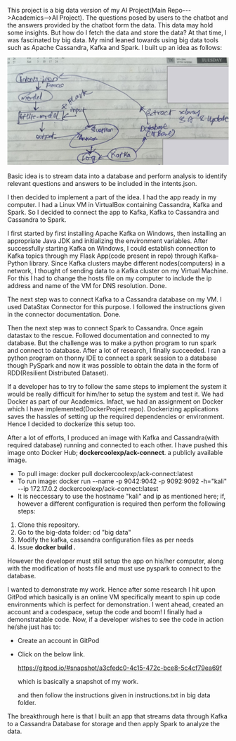 This project is a big data version of my AI Project(Main Repo--->Academics-->AI Project). The questions posed by users to the chatbot and the answers provided by the chatbot form the data. This data may hold some insights. But how do I fetch the data and store the data? At that time, I was fascinated by big data. My mind leaned towards using big data tools such as Apache Cassandra, Kafka and Spark. I built up an idea as follows:

<img src='IMG20230114203924.jpg'></img>

Basic idea is to stream data into a database and perform analysis to identify relevant questions and answers to be included in the intents.json.

I then decided to implement a part of the idea. I had the app ready in my computer. I had a Linux VM in VirtualBox containing Cassandra, Kafka and Spark. So I decided to connect the app to Kafka, Kafka to Cassandra and Cassandra to Spark.

I first started by first installing Apache Kafka on Windows, then installing an appropriate Java JDK and initializing the environment variables. After successfully starting Kafka on Windows, I could establish connection to Kafka topics through my Flask App(code present in repo) through Kafka-Python library. Since Kafka clusters maybe different nodes(computers) in a network, I thought of sending data to a Kafka cluster on my Virtual Machine. For this I had to change the hosts file on my computer to include the ip address and name of the VM for DNS resolution. Done.

The next step was to connect Kafka to a Cassandra database on my VM. I used DataStax Connector for this purpose. I followed the instructions given in the connector documentation. Done.

Then the next step was to connect Spark to Cassandra. Once again datastax to the rescue. Followed documentation and connected to my database. But the challenge was to make a python program to run spark and connect to database. After a lot of research, I finally succeeded. I ran a python program on thonny IDE to connect a spark session to a database though PySpark and now it was possible to obtain the data in the form of RDD(Resilient Distributed Dataset).

If a developer has to try to follow the same steps to implement the system it would be really difficult for him/her to setup the system and test it. We had Docker as part of our Academics. Infact, we had an assignment on Docker which I have implemented(DockerProject repo). Dockerizing applications saves the hassles of setting up the required dependencies or environment. Hence I decided to dockerize this setup too. 

After a lot of efforts, I produced an image with Kafka and Cassandra(with required database) running and connected to each other. I have pushed this image onto Docker Hub; <b>dockercoolexp/ack-connect</b>. a publicly available image. 

- To pull image: docker pull dockercoolexp/ack-connect:latest
- To run image: docker run --name <container-name> -p 9042:9042 -p 9092:9092 -h="kali" --ip 172.17.0.2 dockercoolexp/ack-connect:latest
- It is neccessary to use the hostname "kali" and ip as mentioned here; if, however a different configuration is required then perform the following steps:
1. Clone this repository.
2. Go to the big-data folder: cd "big data"
3. Modify the kafka, cassandra configuration files as per needs
4. Issue **docker build .**

However the developer must still setup the app on his/her computer, along with the modification of hosts file and must use pyspark to connect to the database.
  
I wanted to demonstrate my work. Hence after some research I hit upon GitPod which basically is an online VM specifically meant to spin up code environments which is perfect for demonstration. I went ahead, created an account and a codespace, setup the code and boom! I finally had a demonstratable code. Now, if a developer wishes to see the code in action he/she just has to:
- Create an account in GitPod
- Click on the below link.
  
  https://gitpod.io/#snapshot/a3cfedc0-4c15-472c-bce8-5c4cf79ea69f
  
  which is basically a snapshot of my work.
  
  and then follow the instructions given in instructions.txt in big data folder.
  
The breakthrough here is that I built an app that streams data through Kafka to a Cassandra Database for storage and then apply Spark to analyze the data. 
